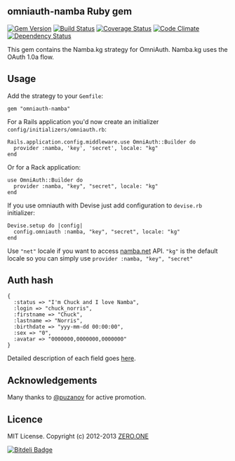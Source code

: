 ## omniauth-namba Ruby gem

[![Gem Version](https://badge.fury.io/rb/omniauth-namba.png)](http://badge.fury.io/rb/omniauth-namba)
[![Build Status](https://secure.travis-ci.org/ZeroOneStudio/omniauth-namba.png)](http://travis-ci.org/ZeroOneStudio/omniauth-namba)
[![Coverage Status](https://coveralls.io/repos/ZeroOneStudio/omniauth-namba/badge.png)](https://coveralls.io/r/ZeroOneStudio/omniauth-namba)
[![Code Climate](https://codeclimate.com/github/ZeroOneStudio/omniauth-namba.png)](https://codeclimate.com/github/ZeroOneStudio/omniauth-namba)
[![Dependency Status](https://gemnasium.com/ZeroOneStudio/omniauth-namba.png)](https://gemnasium.com/ZeroOneStudio/omniauth-namba)

This gem contains the Namba.kg strategy for OmniAuth. Namba.kg uses the OAuth 1.0a flow.

## Usage
Add the strategy to your `Gemfile`:

    gem "omniauth-namba"

For a Rails application you'd now create an initializer `config/initializers/omniauth.rb`:

    Rails.application.config.middleware.use OmniAuth::Builder do
      provider :namba, 'key', 'secret', locale: "kg"
    end

Or for a Rack application:

    use OmniAuth::Builder do
      provider :namba, "key", "secret", locale: "kg"
    end

If you use omniauth with Devise just add configuration to `devise.rb` initializer:
 
    Devise.setup do |config|
      config.omniauth :namba, "key", "secret", locale: "kg"   
    end     

Use `"net"` locale if you want to access [namba.net][] API. `"kg"` is the default locale so you can simply use `provider :namba, "key", "secret"`

[namba.net]: http://www.namba.net

## Auth hash

    {
      :status => "I'm Chuck and I love Namba",
      :login => "chuck_norris",
      :firstname => "Chuck",
      :lastname => "Norris",
      :birthdate => "yyy-mm-dd 00:00:00",
      :sex => "0",
      :avatar => "0000000,0000000,0000000"
    }

Detailed description of each field goes [here][].

[here]: http://dev.namba.kg/api_description.php

## Acknowledgements

Many thanks to [@puzanov][] for active promotion.

[@puzanov]: https://github.com/puzanov

## Licence
MIT License. Copyright (c) 2012-2013 [ZERO.ONE][]

[ZERO.ONE]: http://zeroone.st




[![Bitdeli Badge](https://d2weczhvl823v0.cloudfront.net/ZeroOneStudio/omniauth-namba/trend.png)](https://bitdeli.com/free "Bitdeli Badge")

